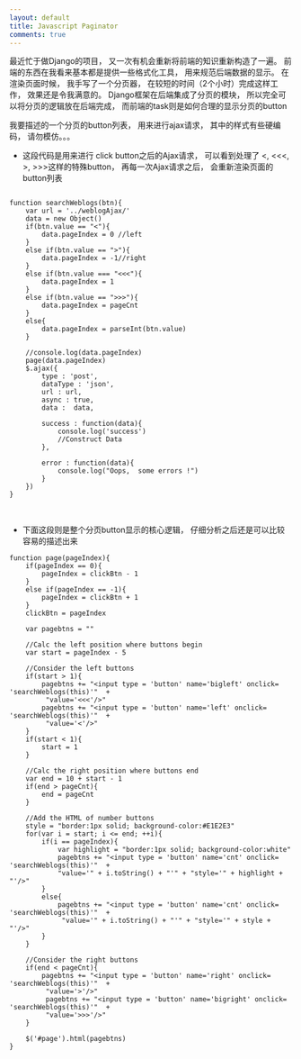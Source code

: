 ```yaml
---
layout: default
title: Javascript Paginator
comments: true
---
```


最近忙于做Django的项目， 又一次有机会重新将前端的知识重新构造了一遍。
前端的东西在我看来基本都是提供一些格式化工具， 用来规范后端数据的显示。  在渲染页面时候， 我手写了一个分页器， 
在较短的时间（2个小时）完成这样工作， 效果还是令我满意的。
Django框架在后端集成了分页的模块， 所以完全可以将分页的逻辑放在后端完成， 而前端的task则是如何合理的显示分页的button

我要描述的一个分页的button列表， 用来进行ajax请求， 其中的样式有些硬编码， 请勿模仿。。。

* 这段代码是用来进行 click button之后的Ajax请求， 可以看到处理了 <, <<<, >, >>>这样的特殊button， 再每一次Ajax请求之后，
会重新渲染页面的button列表

```

function searchWeblogs(btn){
	var url = '../weblogAjax/'
	data = new Object()
	if(btn.value == "<"){
		data.pageIndex = 0 //left
	}
	else if(btn.value == ">"){
		data.pageIndex = -1//right
	}
	else if(btn.value === "<<<"){
		data.pageIndex = 1
	}
	else if(btn.value == ">>>"){
		data.pageIndex = pageCnt
	}
	else{
		data.pageIndex = parseInt(btn.value)	
	}

	//console.log(data.pageIndex)
	page(data.pageIndex)
	$.ajax({
		type : 'post',
		dataType : 'json',
		url : url,
		async : true,
		data :  data,

		success : function(data){
			console.log('success')
			//Construct Data 
		},

		error : function(data){
			console.log("Oops,  some errors !")
		}
	})
}
```
</br>

* 下面这段则是整个分页button显示的核心逻辑， 仔细分析之后还是可以比较容易的描述出来

```
function page(pageIndex){
	if(pageIndex == 0){
		pageIndex = clickBtn - 1
	}
	else if(pageIndex == -1){
		pageIndex = clickBtn + 1
	}
	clickBtn = pageIndex

	var pagebtns = ""
	
	//Calc the left position where buttons begin
	var start = pageIndex - 5
	
	//Consider the left buttons
	if(start > 1){
		pagebtns += "<input type = 'button' name='bigleft' onclick= 'searchWeblogs(this)'"  +
		 "value='<<<'/>"
		pagebtns += "<input type = 'button' name='left' onclick= 'searchWeblogs(this)'"  +
		 "value='<'/>"
	}
	if(start < 1){
		start = 1
	}
	
	//Calc the right position where buttons end
	var end = 10 + start - 1 
	if(end > pageCnt){
		end = pageCnt
	}
	
	//Add the HTML of number buttons
	style = "border:1px solid; background-color:#E1E2E3"
	for(var i = start; i <= end; ++i){
		if(i == pageIndex){
			var highlight = "border:1px solid; background-color:white"
			pagebtns += "<input type = 'button' name='cnt' onclick= 'searchWeblogs(this)'"  +
		 	"value='" + i.toString() + "'" + "style='" + highlight + "'/>"
		}
		else{
			pagebtns += "<input type = 'button' name='cnt' onclick= 'searchWeblogs(this)'"  +
			 "value='" + i.toString() + "'" + "style='" + style + "'/>"	
		}	
	}
	
	//Consider the right buttons
	if(end < pageCnt){
		pagebtns += "<input type = 'button' name='right' onclick= 'searchWeblogs(this)'"  +
		 "value='>'/>"
		 pagebtns += "<input type = 'button' name='bigright' onclick= 'searchWeblogs(this)'"  +
		 "value='>>>'/>"
	}

	$('#page').html(pagebtns)
}
```
